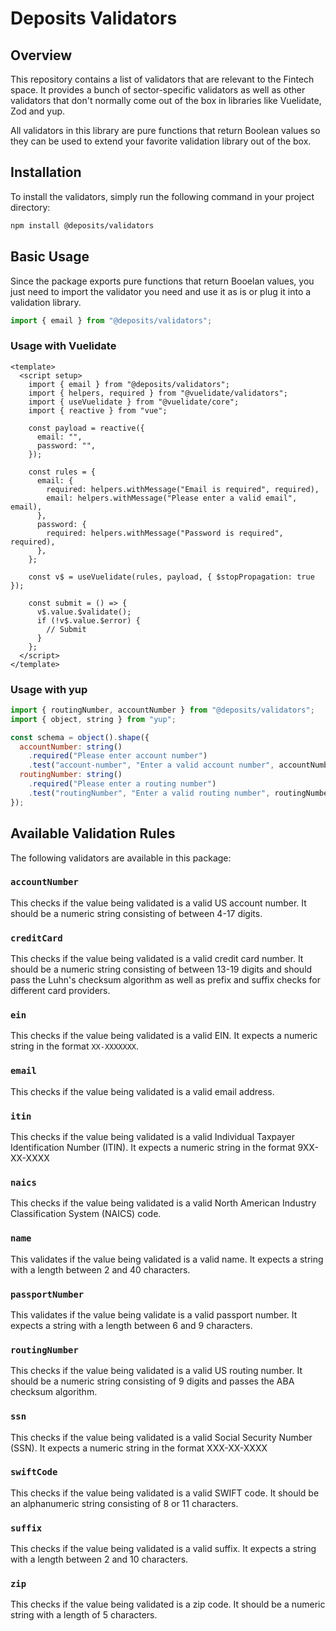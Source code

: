 # Deposits Validators

## Overview

This repository contains a list of validators that are relevant to the Fintech space. It provides a bunch of sector-specific validators as well as other validators that don't normally come out of the box in libraries like Vuelidate, Zod and yup.

All validators in this library are pure functions that return Boolean values so they can be used to extend your favorite validation library out of the box.

## Installation

To install the validators, simply run the following command in your project directory:

```bash
npm install @deposits/validators
```

## Basic Usage

Since the package exports pure functions that return Booelan values, you just need to import the validator you need and use it as is or plug it into a validation library.

```javascript
import { email } from "@deposits/validators";
```

### Usage with Vuelidate

```vue
<template>
  <script setup>
    import { email } from "@deposits/validators";
    import { helpers, required } from "@vuelidate/validators";
    import { useVuelidate } from "@vuelidate/core";
    import { reactive } from "vue";

    const payload = reactive({
      email: "",
      password: "",
    });

    const rules = {
      email: {
        required: helpers.withMessage("Email is required", required),
        email: helpers.withMessage("Please enter a valid email", email),
      },
      password: {
        required: helpers.withMessage("Password is required", required),
      },
    };

    const v$ = useVuelidate(rules, payload, { $stopPropagation: true });

    const submit = () => {
      v$.value.$validate();
      if (!v$.value.$error) {
        // Submit
      }
    };
  </script>
</template>
```

### Usage with yup

```javascript
import { routingNumber, accountNumber } from "@deposits/validators";
import { object, string } from "yup";

const schema = object().shape({
  accountNumber: string()
    .required("Please enter account number")
    .test("account-number", "Enter a valid account number", accountNumber),
  routingNumber: string()
    .required("Please enter a routing number")
    .test("routingNumber", "Enter a valid routing number", routingNumber),
});
```

## Available Validation Rules

The following validators are available in this package:

### `accountNumber`

This checks if the value being validated is a valid US account number. It should be a numeric string consisting of between 4-17 digits.

### `creditCard`

This checks if the value being validated is a valid credit card number. It should be a numeric string consisting of between 13-19 digits and should pass the Luhn's checksum algorithm as well as prefix and suffix checks for different card providers.

### `ein`

This checks if the value being validated is a valid EIN. It expects a numeric string in the format `XX-XXXXXXX`.

### `email`

This checks if the value being validated is a valid email address.

### `itin`

This checks if the value being validated is a valid Individual Taxpayer Identification Number (ITIN). It expects a numeric string in the format 9XX-XX-XXXX

### `naics`

This checks if the value being validated is a valid North American Industry Classification System (NAICS) code.

### `name`

This validates if the value being validated is a valid name. It expects a string with a length between 2 and 40 characters.

### `passportNumber`

This validates if the value being validate is a valid passport number. It expects a string with a length between 6 and 9 characters.

### `routingNumber`

This checks if the value being validated is a valid US routing number. It should be a numeric string consisting of 9 digits and passes the ABA checksum algorithm.

### `ssn`

This checks if the value being validated is a valid Social Security Number (SSN). It expects a numeric string in the format XXX-XX-XXXX

### `swiftCode`

This checks if the value being validated is a valid SWIFT code. It should be an alphanumeric string consisting of 8 or 11 characters.

### `suffix`

This checks if the value being validated is a valid suffix. It expects a string with a length between 2 and 10 characters.

### `zip`

This checks if the value being validated is a zip code. It should be a numeric string with a length of 5 characters.
